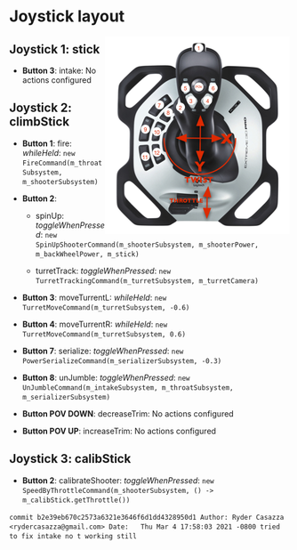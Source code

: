 # Joystick layout

<img align="right" src="Joystick.png">

## Joystick 1: stick

* __Button 3__: intake: No actions configured

## Joystick 2: climbStick

* __Button 1__: fire: _whileHeld_: ```new FireCommand(m_throatSubsystem, m_shooterSubsystem)```

* __Button 2__:

  * spinUp: _toggleWhenPressed_: ```new SpinUpShooterCommand(m_shooterSubsystem, m_shooterPower, m_backWheelPower, m_stick)```

  * turretTrack: _toggleWhenPressed_: ```new TurretTrackingCommand(m_turretSubsystem, m_turretCamera)```

* __Button 3__: moveTurrentL: _whileHeld_: ```new TurretMoveCommand(m_turretSubsystem, -0.6)```

* __Button 4__: moveTurrentR: _whileHeld_: ```new TurretMoveCommand(m_turretSubsystem, 0.6)```

* __Button 7__: serialize: _toggleWhenPressed_: ```new PowerSerializeCommand(m_serializerSubsystem, -0.3)```

* __Button 8__: unJumble: _toggleWhenPressed_: ```new UnJumbleCommand(m_intakeSubsystem, m_throatSubsystem, m_serializerSubsystem)```

* __Button POV DOWN__: decreaseTrim: No actions configured

* __Button POV UP__: increaseTrim: No actions configured

## Joystick 3: calibStick

* __Button 2__: calibrateShooter: _toggleWhenPressed_: ```new SpeedByThrottleCommand(m_shooterSubsystem, () -> m_calibStick.getThrottle())```

```commit b2e39eb670c2573a6321e3646f6d1dd4328950d1 Author: Ryder Casazza <rydercasazza@gmail.com> Date:   Thu Mar 4 17:58:03 2021 -0800 tried to fix intake no t working still ```

